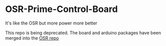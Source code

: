 # OSR-Prime-Control-Board
It's like the OSR but more power more better

This repo is being deprecated. The board and arduino packages have been merged into the [OSR repo](https://github.com/DDeGonge/OSR-Control-Board)
